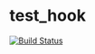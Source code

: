 test_hook
=========
[![Build Status](http://115.28.134.83:8000/job/test_hook/badge/icon)](http://115.28.134.83:8000/job/test_hook/)
